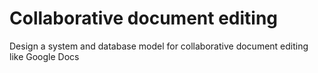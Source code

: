 # Collaborative document editing
Design a system and database model for collaborative document editing like Google Docs
